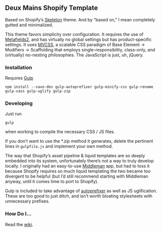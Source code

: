 Deux Mains Shopify Template
---------------------------

Based on Shopify’s [Skeleton](https://github.com/Shopify/skeleton-theme) theme.
And by “based on,” I mean completely gutted and minimalized.

This theme favors simplicity over configuration. It requires the use of
[Metafields2](https://apps.shopify.com/metafields2), and has virtually no global
settings but has product-specific settings. It uses [MVCSS](http://mvcss.io/), a
scalable CSS paradigm of Base Element → Modifiers → Scaffolding that employs
single-responsibility, class-only, and (virtually) no-nesting philosophies. The
JavaScript is just, uh, jQuery.

### Installation

Requires [Gulp](http://gulpjs.com/)

```
npm install --save-dev gulp-autoprefixer gulp-minify-css gulp-rename gulp-sass gulp-uglify gulp-zip
```

### Developing

Just run
```
gulp
````
when working to compile the necessary CSS / JS files.

If you don’t want to use the *.zip method it generates, delete the pertinent
lines in `gulpfile.js` and implement your own method.

The way that Shopify’s asset pipeline & liquid templates are so deeply embedded
into its system, unfortunately there’s not a way to truly develop locally. I
originally had an easy-to-use [Middleman](https://middlemanapp.com/) app, but
had to toss it because Shopify requires so much liquid templating the two became
too divergent to be helpful (but I’d still recommend starting with Middleman
anyway, until it comes time to port to Shopify).

Gulp is included to take advantage of
[autoprefixer](https://www.npmjs.com/package/gulp-autoprefixer) as well as JS
uglification. These are too good to just ditch, and isn’t worth bloating
stylesheets with unnecessary prefixes.

### How Do I…

Read the [wiki](https://github.com/deux-mains/deux-mains-shopify/wiki).
